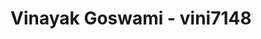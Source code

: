 # Vinayak Goswami - vini7148




<!--![Vinayak's github stats](https://github-readme-stats.vercel.app/api?username=vini7148&theme=dark&show_icons=true)

![Top Langs](https://github-readme-stats.vercel.app/api/top-langs/?username=vini7148&theme=dark&show_icons=true)](https://github.com/anuraghazra/github-readme-stats)

<!--
**vini7148/vini7148** is a ✨ _special_ ✨ repository because its `README.md` (this file) appears on your GitHub profile.

Here are some ideas to get you started:

- 🔭 I’m currently working on ...
- 🌱 I’m currently learning ...
- 👯 I’m looking to collaborate on ...
- 🤔 I’m looking for help with ...
- 💬 Ask me about ...
- 📫 How to reach me: ...
- 😄 Pronouns: ...
- ⚡ Fun fact: ...
-->
